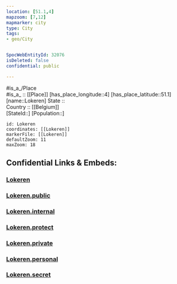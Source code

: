 ```yaml
---
location: [51.1,4] 
mapzoom: [7,12] 
mapmarker: city 
type: City
tags:
- geo/City


SpocWebEntityId: 32076
isDeleted: false
confidential: public

---
```

#is_a_/Place  
#is_a_ :: [[Place]] 
[has_place_longitude::4] 
[has_place_latitude::51.1] 
[name::Lokeren] 
State ::  
Country :: [[Belgium]]  
[StateId::] 
[Population::] 



```leaflet
id: Lokeren
coordinates: [[Lokeren]] 
markerFile: [[Lokeren]] 
defaultZoom: 11 
maxZoom: 18
```


## Confidential Links & Embeds: 

### [Lokeren](/_Standards/Earth/Continent/Europe/Europe~West/Belgium/Regions~Belgium/Vlaanderen/counties~Vlaanderen/East_Flanders/cities~Oost-Vlaanderen/Lokeren.md) 

### [Lokeren.public](/_public/Earth/Continent/Europe/Europe~West/Belgium/Regions~Belgium/Vlaanderen/counties~Vlaanderen/East_Flanders/cities~Oost-Vlaanderen/Lokeren.public.md) 

### [Lokeren.internal](/_internal/Earth/Continent/Europe/Europe~West/Belgium/Regions~Belgium/Vlaanderen/counties~Vlaanderen/East_Flanders/cities~Oost-Vlaanderen/Lokeren.internal.md) 

### [Lokeren.protect](/_protect/Earth/Continent/Europe/Europe~West/Belgium/Regions~Belgium/Vlaanderen/counties~Vlaanderen/East_Flanders/cities~Oost-Vlaanderen/Lokeren.protect.md) 

### [Lokeren.private](/_private/Earth/Continent/Europe/Europe~West/Belgium/Regions~Belgium/Vlaanderen/counties~Vlaanderen/East_Flanders/cities~Oost-Vlaanderen/Lokeren.private.md) 

### [Lokeren.personal](/_personal/Earth/Continent/Europe/Europe~West/Belgium/Regions~Belgium/Vlaanderen/counties~Vlaanderen/East_Flanders/cities~Oost-Vlaanderen/Lokeren.personal.md) 

### [Lokeren.secret](/_secret/Earth/Continent/Europe/Europe~West/Belgium/Regions~Belgium/Vlaanderen/counties~Vlaanderen/East_Flanders/cities~Oost-Vlaanderen/Lokeren.secret.md)

